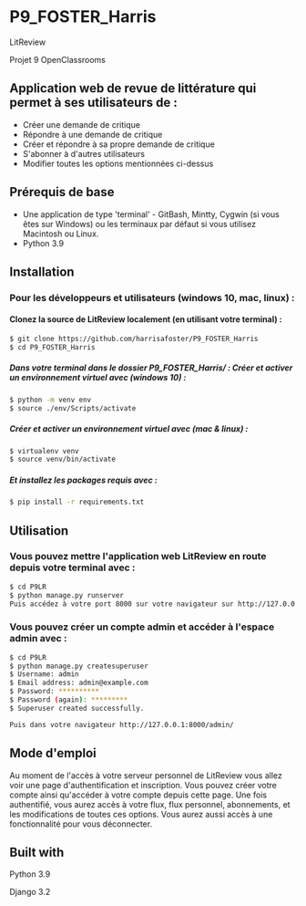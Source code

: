 # P9_FOSTER_Harris
LitReview

Projet 9 OpenClassrooms

## Application web de revue de littérature qui permet à ses utilisateurs de :
- Créer une demande de critique
- Répondre à une demande de critique
- Créer et répondre à sa propre demande de critique
- S'abonner à d'autres utilisateurs
- Modifier toutes les options mentionnées ci-dessus

## Prérequis de base
- Une application de type 'terminal' - GitBash, Mintty, Cygwin (si vous êtes sur Windows) 
   ou les terminaux par défaut si vous utilisez Macintosh ou Linux. 
- Python 3.9

## Installation
### Pour les développeurs et utilisateurs (windows 10, mac, linux) :
#### Clonez la source de LitReview localement (en utilisant votre terminal) :
```sh
$ git clone https://github.com/harrisafoster/P9_FOSTER_Harris
$ cd P9_FOSTER_Harris
```
##### Dans votre terminal dans le dossier P9_FOSTER_Harris/ : Créer et activer un environnement virtuel avec (windows 10) :
```sh
$ python -m venv env
$ source ./env/Scripts/activate
```
##### Créer et activer un environnement virtuel avec (mac & linux) :
```sh
$ virtualenv venv
$ source venv/bin/activate
```
##### Et installez les packages requis avec :
```sh
$ pip install -r requirements.txt
```
## Utilisation
### Vous pouvez mettre l'application web LitReview en route depuis votre terminal avec :
```sh
$ cd P9LR
$ python manage.py runserver
Puis accédez à votre port 8000 sur votre navigateur sur http://127.0.0.1:8000/
```
### Vous pouvez créer un compte admin et accéder à l'espace admin avec :
```sh
$ cd P9LR
$ python manage.py createsuperuser
$ Username: admin
$ Email address: admin@example.com
$ Password: **********
$ Password (again): *********
$ Superuser created successfully.

Puis dans votre navigateur http://127.0.0.1:8000/admin/
```

## Mode d'emploi

Au moment de l'accès à votre serveur personnel de LitReview vous allez voir une page d'authentification et inscription.
Vous pouvez créer votre compte ainsi qu'accéder à votre compte depuis cette page. Une fois authentifié, vous aurez accès
à votre flux, flux personnel, abonnements, et les modifications de toutes ces options. Vous aurez aussi accès à une
fonctionnalité pour vous déconnecter. 


## Built with
Python 3.9 

Django 3.2